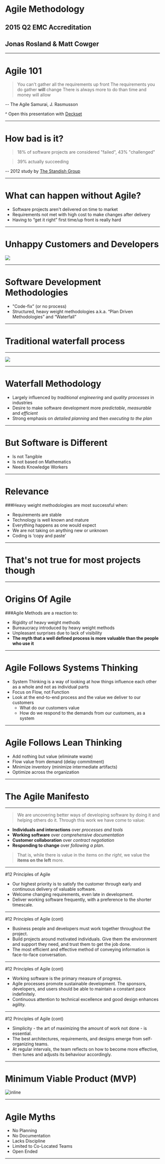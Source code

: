 # Agile Methodology
## 2015 Q2 EMC Accreditation
## Jonas Rosland & Matt Cowger

---

# Agile 101

> You can't gather all the requirements up front
 The requirements you do gather **will** change
 There is always more to do than time and money will allow

-- The Agile Samurai, J. Rasmusson

^ Open this presentation with [Deckset](http://www.decksetapp.com/)

---

# How bad is it?

> 18% of software projects are considered "failed", 43% "challenged"

> 39% actually succeeding

-- 2012 study by [The Standish Group](http://www.versionone.com/assets/img/files/CHAOSManifesto2013.pdf)

---

# What can happen without Agile?

* Software projects aren't delivered on time to market
* Requirements not met with high cost to make changes after delivery
* Having to “get it right” first time/up front is really hard

---

# Unhappy Customers and Developers
![](http://www.therelationalmarketer.com/wp-content/uploads/2009/02/11389_0_Fotolia_11045915_Subscription_L1.jpg)

---

# Software Development Methodologies
* "Code-fix” (or no process)
* Structured, heavy weight methodologies a.k.a.
“Plan Driven Methodologies” and “Waterfall”

---

# Traditional waterfall process

---

![](http://i.ytimg.com/vi/_ZKvvaZEFKE/maxresdefault.jpg)

---

# Waterfall Methodology

* Largely influenced by _traditional engineering_ and _quality processes_ in industries
* Desire to make software development more _predictable_, _measurable_ and _efficient_
* Strong emphasis on _detailed planning_ and then _executing to the plan_

---

# But Software is Different

* Is not Tangible
* Is not based on Mathematics
* Needs Knowledge Workers

---

# Relevance
###Heavy weight methodologies are most successful when:

 - Requirements are stable
 - Technology is well known and mature
 - Everything happens as one would expect
 - We are not taking on anything new or unknown
 - Coding is ‘copy and paste’

---

# That's not true for most projects though

---

# Origins Of Agile

###Agile Methods are a reaction to:

* Rigidity of heavy weight methods
* Bureaucracy introduced by heavy weight methods
* Unpleasant surprises due to lack of visibility
* **The myth that a well defined process is more valuable than the people who use it**

---

# Agile Follows Systems Thinking
* System Thinking is a way of looking at how things influence each other as a whole and not as individual parts
* Focus on Flow, not Function
* Look at the end-to-end process and the value we deliver to our customers
  * What do our customers value
  * How do we respond to the demands from our customers, as a system

---

# Agile Follows Lean Thinking
* Add nothing but value (eliminate waste)
* Flow value from demand (delay commitment)
* Minimize inventory (minimize intermediate artifacts)
* Optimize across the organization

---

# The Agile Manifesto

---

>We are uncovering better ways of developing software by doing it and helping others do it. Through this work we have come to value:

* **Individuals and interactions** over _processes and tools_
* **Working software** over _comprehensive documentation_
* **Customer collaboration** over _contract negotiation_
* **Responding to change** over _following a plan_.

>That is, while there is value in the items on _the right_,
we value the **items on the left** more.

---

#12 Principles of Agile

* Our highest priority is to satisfy the customer through early and continuous delivery of valuable software.
* Welcome changing requirements, even late in development.
* Deliver working software frequently, with a preference to the shorter timescale.

---

#12 Principles of Agile (cont)

* Business people and developers must work together throughout the project.
* Build projects around motivated individuals. Give them the environment and support they need, and trust them to get the job done.
* The most efficient and effective method of conveying information is face-to-face conversation.

---

#12 Principles of Agile (cont)

* Working software is the primary measure of progress.
* Agile processes promote sustainable development. The sponsors, developers, and users should be able to maintain a constant pace indefinitely.
* Continuous attention to technical excellence and good design enhances agility.

---

#12 Principles of Agile (cont)

* Simplicity - the art of maximizing the amount of work not done - is essential.
* The best architectures, requirements, and designs emerge from self-organizing teams.
* At regular intervals, the team reflects on how to become more effective, then tunes and adjusts its behaviour accordingly.

---

# Minimum Viable Product (MVP)

![inline](../devops-geekweek/images/mvp_fail_01.png)

---

# Agile Myths

* No Planning
* No Documentation
* Lacks Discipline
* Limited to Co-Located Teams
* Open Ended

---

